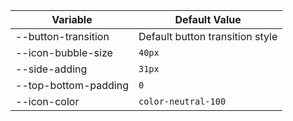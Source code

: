 | Variable             | Default Value                   |
| -------------------- | ------------------------------- |
| --button-transition  | Default button transition style |
| --icon-bubble-size   | `40px`                          |
| --side-adding        | `31px`                          |
| --top-bottom-padding | `0`                             |
| --icon-color         | `color-neutral-100`             |
